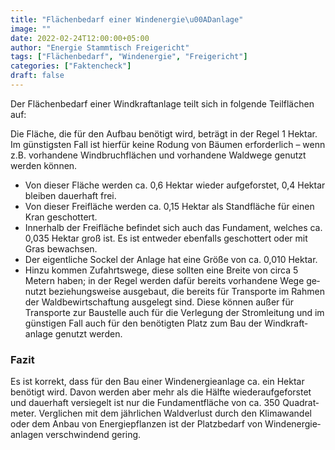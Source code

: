 ```yaml
---
title: "Flächenbedarf einer Windenergie\u00ADanlage"
image: ""
date: 2022-02-24T12:00:00+05:00
author: "Energie Stammtisch Freigericht"
tags: ["Flächenbedarf", "Windenergie", "Freigericht"]
categories: ["Faktencheck"]
draft: false
---
```


Der Flächen&shy;bedarf einer Wind&shy;kraft&shy;anlage teilt sich in folgende Teil&shy;flächen auf:

Die Fläche, die für den Aufbau benötigt wird, beträgt in der Regel 1 Hektar.
Im günstigsten Fall ist hierfür keine Rodung von Bäumen erforderlich – wenn z.B. vorhandene Wind&shy;bruch&shy;flächen und vor&shy;handene Waldwege genutzt werden können.  

- Von dieser Fläche werden ca. 0,6 Hektar wieder aufgeforstet, 0,4 Hektar bleiben dauer&shy;haft frei.
- Von dieser Freifläche werden ca. 0,15 Hektar als Standfläche für einen Kran geschottert.
- Innerhalb der Freifläche befindet sich auch das Fundament, welches ca. 0,035 Hektar groß ist. Es ist entweder ebenfalls geschottert oder mit Gras bewachsen.
- Der eigentliche Sockel der Anlage hat eine Größe von ca. 0,010 Hektar.
- Hinzu kommen Zufahrtswege, diese sollten eine Breite von circa 5 Metern haben; in der Regel werden dafür bereits vorhandene Wege ge&shy;nutzt be&shy;ziehungs&shy;weise ausgebaut, die bereits für Trans&shy;porte im Rahmen der Wald&shy;be&shy;wirt&shy;schaftung ausgelegt sind. Diese können außer für Transporte zur Baustelle auch für die Ver&shy;legung der Stromleitung und im günstigen Fall auch für den benötigten Platz zum Bau der Wind&shy;kraft&shy;anlage genutzt werden.

### Fazit

Es ist korrekt, dass für den Bau einer Wind&shy;energie&shy;anlage ca. ein Hektar benötigt wird. Davon werden aber mehr als die Hälfte wieder&shy;aufgeforstet und dauerhaft versiegelt ist nur die Fundament&shy;fläche von ca. 350 Quadrat&shy;meter. Verglichen mit dem jähr&shy;lichen Wald&shy;verlust durch den Klimawandel oder dem Anbau von Energie&shy;pflanzen ist der Platzbedarf von Wind&shy;energie&shy;anlagen verschwindend gering.
